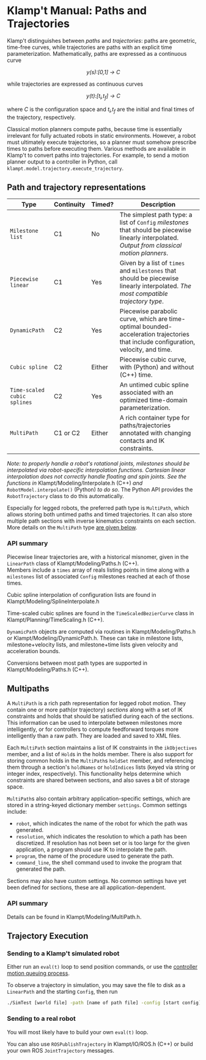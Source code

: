 # Klamp't Manual: Paths and Trajectories

Klamp't distinguishes between _paths_ and _trajectories_: paths are geometric, time-free curves, while trajectories are paths with an explicit time parameterization. Mathematically, paths are expressed as a continuous curve

<center> <em> y(s):[0,1] -&gt; C </em> </center>

 while trajectories are expressed as continuous curves

<center> <em> y(t):[t<sub>i</sub>,t<sub>f</sub>] -&gt; C </em> </center>

where _C_  is the configuration space and _t<sub>i</sub>,t<sub>f</sub>_ are the initial and final times of the trajectory, respectively.

Classical motion planners compute paths, because time is essentially irrelevant for fully actuated robots in static environments. However, a robot must ultimately execute trajectories, so a planner must somehow prescribe times to paths before executing them. Various methods are available in Klamp't to convert paths into trajectories.  For example, to send a motion planner output to a controller in Python, call `klampt.model.trajectory.execute_trajectory`.

## Path and trajectory representations

| Type | Continuity | Timed? | Description |
|------|------------|--------|-------------|
| `Milestone list` | C1 | No | The simplest path type: a list of `Config` _milestones_ that should be piecewise linearly interpolated.  _Output from classical motion planners_. |
| `Piecewise linear` | C1 | Yes | Given by a list of `times` and `milestones` that should be piecewise linearly interpolated.  _The most compatible trajectory type_. |
| `DynamicPath` | C2 | Yes | Piecewise parabolic curve, which are time-optimal bounded-acceleration trajectories that include configuration, velocity, and time. |
| `Cubic spline` | C2 | Either | Piecewise cubic curve, with (Python) and without (C++) time. |
| `Time-scaled cubic splines` | C2 | Yes | An untimed cubic spline associated with an optimized time-domain parameterization. |
| `MultiPath` | C1 or C2 | Either | A rich container type for paths/trajectories annotated with changing contacts and IK constraints. |

_Note: to properly handle a robot's rotational joints, milestones should be interpolated via robot-specific interpolation functions. Cartesian linear interpolation does not correctly handle floating and spin joints. See the functions in_ Klampt/Modeling/Interpolate.h (C++) _and_ `RobotModel.interpolate()` (Python) _to do so_.  The Python API provides the `RobotTrajectory` class to do this automatically.

Especially for legged robots, the preferred path type is `MultiPath`, which allows storing both untimed paths and timed trajectories. It can also store multiple path sections with inverse kinematics constraints on each section.  More details on the `MultiPath` type [are given below](#multipaths).

### API summary

Piecewise linear trajectories are, with a historical misnomer, given in the `LinearPath` class of Klampt/Modeling/Paths.h (C++).  
Members include a `times` array of reals listing points in time along with a `milestones` list of associated `Config` milestones reached at each of those times.

Cubic spline interpolation of configuration lists are found in Klampt/Modeling/SplineInterpolate.h

Time-scaled cubic splines are found in the `TimeScaledBezierCurve` class in Klampt/Planning/TimeScaling.h (C++).


`DynamicPath` objects are computed via routines in Klampt/Modeling/Paths.h or Klampt/Modeling/DynamicPath.h.  These can take in milestone lists, milestone+velocity lists, and milestone+time lists given velocity and acceleration bounds. 

Conversions between most path types are supported in Klampt/Modeling/Paths.h (C++).





## Multipaths
A `MultiPath` is a rich path representation for legged robot motion. They contain one or more path(or trajectory) _sections_ along with a set of IK constraints and holds that should be satisfied during each of the sections. This information can be used to interpolate between milestones more intelligently, or for controllers to compute feedforward torques more intelligently than a raw path. They are loaded and saved to XML files. 

Each `MultiPath` section maintains a list of IK constraints in the `ikObjectives` member, and a list of `Hold`s in the holds member. There is also support for storing common holds in the `MultiPath`s `holdSet` member, and referencing them through a section's `holdNames` or `holdIndices` lists (keyed via string or integer index, respectively). This functionality helps determine which constraints are shared between sections, and also saves a bit of storage space.

`MultiPath`s also contain arbitrary application-specific settings, which are stored in a string-keyed dictionary member `settings`. Common settings include:

- `robot`, which indicates the name of the robot for which the path was generated.
- `resolution`, which indicates the resolution to which a path has been discretized. If resolution has not been set or is too large for the given application, a program should use IK to interpolate the path.
- `program`, the name of the procedure used to generate the path.
- `command_line`, the shell command used to invoke the program that generated the path.

Sections may also have custom settings. No common settings have yet been defined for sections, these are all application-dependent.

### API summary
Details can be found in Klampt/Modeling/MultiPath.h.




## Trajectory Execution

### Sending to a Klamp't simulated robot

Either run an `eval(t)` loop to send position commands, or use the [controller motion queuing process](Manual-Control.md#default-motion-queue-controller).

To observe a trajectory in simulation, you may save the file to disk as a `LinearPath` and the starting `Config`, then run

```sh
./SimTest [world file] -path [name of path file] -config [start config]
```

### Sending to a real robot

You will most likely have to build your own `eval(t)` loop.

You can also use `ROSPublishTrajectory` in Klampt/IO/ROS.h (C++) or build your own ROS `JointTrajectory` messages.
